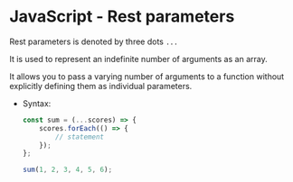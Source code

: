 # JavaScript - Rest parameters

Rest parameters is denoted by three dots `...`

It is used to represent an indefinite number of arguments as an array. 

It allows you to pass a varying number of arguments to a function without explicitly defining them as individual parameters. 

* Syntax:
    ```javascript
    const sum = (...scores) => {
        scores.forEach(() => {
            // statement
        });
    };

    sum(1, 2, 3, 4, 5, 6);
    ```